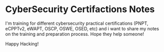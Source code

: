 # CyberSecurity Certifactions Notes

I'm training for different cybersecurity practical certifications (PNPT, eCPPTv2, eWAPT, OSCP, OSWE, OSED, etc) and i want to share my notes on the training and preparation process. Hope they help someone!

Happy Hacking!
